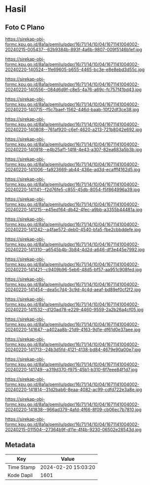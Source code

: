 # Hasil

## Foto C Plano

https://sirekap-obj-formc.kpu.go.id/8a1a/pemilu/pdpr/16/71/14/10/04/1671141004002-20240215-005437--62b9384b-893f-4a6b-9807-009f5146b1ef.jpg

https://sirekap-obj-formc.kpu.go.id/8a1a/pemilu/pdpr/16/71/14/10/04/1671141004002-20240220-140524--1fe69605-b655-4465-bc3e-e8e8ebd3d55c.jpg

https://sirekap-obj-formc.kpu.go.id/8a1a/pemilu/pdpr/16/71/14/10/04/1671141004002-20240220-140556--084d6d9f-c8e5-4a76-a69c-fc757f41bd43.jpg

https://sirekap-obj-formc.kpu.go.id/8a1a/pemilu/pdpr/16/71/14/10/04/1671141004002-20240220-140715--f5c7baef-1562-446d-baab-10f22df3ce38.jpg

https://sirekap-obj-formc.kpu.go.id/8a1a/pemilu/pdpr/16/71/14/10/04/1671141004002-20240220-140808--761af920-c6ef-4620-a213-721b8042e692.jpg

https://sirekap-obj-formc.kpu.go.id/8a1a/pemilu/pdpr/16/71/14/10/04/1671141004002-20240220-140918--e4b25af1-14f8-4e43-a307-82ea683a5b3b.jpg

https://sirekap-obj-formc.kpu.go.id/8a1a/pemilu/pdpr/16/71/14/10/04/1671141004002-20240220-141006--fa923669-ab44-436e-ad3d-ecafff4162d5.jpg

https://sirekap-obj-formc.kpu.go.id/8a1a/pemilu/pdpr/16/71/14/10/04/1671141004002-20240220-141141--f2d76fe5-c855-45db-8054-f5f864996a39.jpg

https://sirekap-obj-formc.kpu.go.id/8a1a/pemilu/pdpr/16/71/14/10/04/1671141004002-20240220-141215--e45ed164-db42-4fec-a9bb-a3355b44481a.jpg

https://sirekap-obj-formc.kpu.go.id/8a1a/pemilu/pdpr/16/71/14/10/04/1671141004002-20240220-141242--a4fae572-deb0-4540-bfa5-fbe2cbbddefe.jpg

https://sirekap-obj-formc.kpu.go.id/8a1a/pemilu/pdpr/16/71/14/10/04/1671141004002-20240220-141310--a6545b4b-3b84-4d2d-a646-df3e445e7992.jpg

https://sirekap-obj-formc.kpu.go.id/8a1a/pemilu/pdpr/16/71/14/10/04/1671141004002-20240220-141421--c9409b96-5eb6-48d5-bf57-aa951c908fed.jpg

https://sirekap-obj-formc.kpu.go.id/8a1a/pemilu/pdpr/16/71/14/10/04/1671141004002-20240220-141454--dea5c7d4-3c9d-4c4d-aeaf-bd89ef0cf2f2.jpg

https://sirekap-obj-formc.kpu.go.id/8a1a/pemilu/pdpr/16/71/14/10/04/1671141004002-20240220-141532--d120ad78-e229-4460-9559-2a2b26a4cf05.jpg

https://sirekap-obj-formc.kpu.go.id/8a1a/pemilu/pdpr/16/71/14/10/04/1671141004002-20240220-141647--a402aa8b-21d9-4163-9d1e-df61d0e37aee.jpg

https://sirekap-obj-formc.kpu.go.id/8a1a/pemilu/pdpr/16/71/14/10/04/1671141004002-20240220-141713--24b3d5fd-4121-4138-bd84-4679e90a00e7.jpg

https://sirekap-obj-formc.kpu.go.id/8a1a/pemilu/pdpr/16/71/14/10/04/1671141004002-20240220-141749--a319d370-f975-45b1-b310-6f7eee84f1d7.jpg

https://sirekap-obj-formc.kpu.go.id/8a1a/pemilu/pdpr/16/71/14/10/04/1671141004002-20240220-141814--31d2bab6-8eaa-4082-ac99-cdfd722e3a8e.jpg

https://sirekap-obj-formc.kpu.go.id/8a1a/pemilu/pdpr/16/71/14/10/04/1671141004002-20240220-141838--966ad379-4afd-4f66-8f09-cb06ec7b7810.jpg

https://sirekap-obj-formc.kpu.go.id/8a1a/pemilu/pdpr/16/71/14/10/04/1671141004002-20240215-011504--27364b9f-d11e-4f4b-9230-06502e28543d.jpg


## Metadata

| Key        | Value               |
| ---------- | ------------------- |
| Time Stamp | 2024-02-20 15:03:20 |
| Kode Dapil | 1601                |



